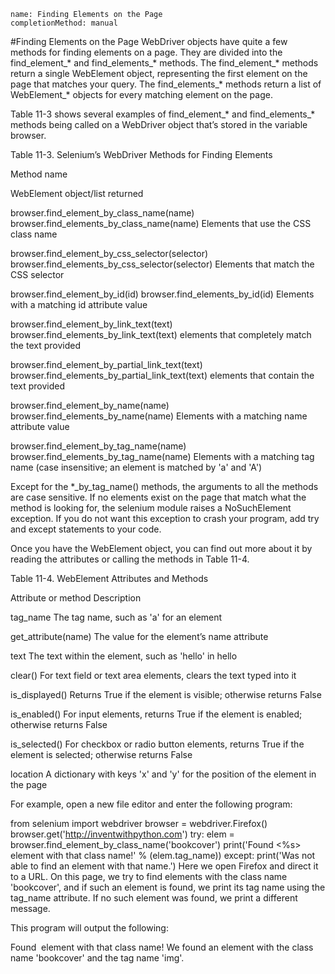 ```ngMeta
name: Finding Elements on the Page
completionMethod: manual
```
#Finding Elements on the Page
WebDriver objects have quite a few methods for finding elements on a page. They are divided into the find_element_* and find_elements_* methods. The find_element_* methods return a single WebElement object, representing the first element on the page that matches your query. The find_elements_* methods return a list of WebElement_* objects for every matching element on the page.

Table 11-3 shows several examples of find_element_* and find_elements_* methods being called on a WebDriver object that’s stored in the variable browser.

Table 11-3. Selenium’s WebDriver Methods for Finding Elements

Method name

WebElement object/list returned

 browser.find_element_by_class_name(name)
browser.find_elements_by_class_name(name)
Elements that use the CSS class name

 browser.find_element_by_css_selector(selector)
browser.find_elements_by_css_selector(selector)
Elements that match the CSS selector

 browser.find_element_by_id(id)
browser.find_elements_by_id(id)
Elements with a matching id attribute value

 browser.find_element_by_link_text(text)
browser.find_elements_by_link_text(text)
<a> elements that completely match the text provided

 browser.find_element_by_partial_link_text(text)
browser.find_elements_by_partial_link_text(text)
<a> elements that contain the text provided

 browser.find_element_by_name(name)
browser.find_elements_by_name(name)
Elements with a matching name attribute value

 browser.find_element_by_tag_name(name)
browser.find_elements_by_tag_name(name)
Elements with a matching tag name (case insensitive; an <a> element is matched by 'a' and 'A')

Except for the *_by_tag_name() methods, the arguments to all the methods are case sensitive. If no elements exist on the page that match what the method is looking for, the selenium module raises a NoSuchElement exception. If you do not want this exception to crash your program, add try and except statements to your code.

Once you have the WebElement object, you can find out more about it by reading the attributes or calling the methods in Table 11-4.

Table 11-4. WebElement Attributes and Methods

Attribute or method 								Description

tag_name 											The tag name, such as 'a' for an <a> element

get_attribute(name) 								The value for the element’s name attribute

text 												The text within the element, such as 'hello' in <span>hello</span>

clear()												For text field or text area elements, clears the text typed into it

is_displayed() 										Returns True if the element is visible; otherwise returns False

is_enabled() 										For input elements, returns True if the element is enabled; otherwise returns False

is_selected()										For checkbox or radio button elements, returns True if the element is selected; otherwise returns False

location											A dictionary with keys 'x' and 'y' for the position of the element in the page

For example, open a new file editor and enter the following program:


from selenium import webdriver
browser = webdriver.Firefox()
browser.get('http://inventwithpython.com')
try:
    elem = browser.find_element_by_class_name('bookcover')
    print('Found <%s> element with that class name!' % (elem.tag_name))
except:
    print('Was not able to find an element with that name.')
Here we open Firefox and direct it to a URL. On this page, we try to find elements with the class name 'bookcover', and if such an element is found, we print its tag name using the tag_name attribute. If no such element was found, we print a different message.

This program will output the following:


Found <img> element with that class name!
We found an element with the class name 'bookcover' and the tag name 'img'.

